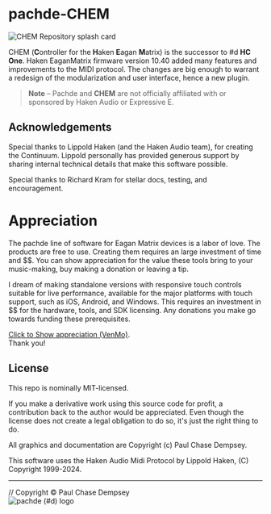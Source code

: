 # pachde-CHEM

![CHEM Repository splash card](doc/image/repo-card.png)

CHEM (**C**ontroller for the **H**aken **E**agan **M**atrix) is the successor to #d **HC One**.
Haken EaganMatrix firmware version 10.40 added many features and improvements to the MIDI protocol.
The changes are big enough to warrant a redesign of the modularization and user interface, hence a new plugin.

> **Note** –
> Pachde and **CHEM** are not officially affiliated with or sponsored by Haken Audio or Expressive E.

## Acknowledgements

Special thanks to Lippold Haken (and the Haken Audio team), for creating the Continuum.
Lippold personally has provided generous support by sharing internal technical details that make this software possible.

Special thanks to Richard Kram for stellar docs, testing, and encouragement.

# Appreciation

The pachde line of software for Eagan Matrix devices is a labor of love. The products are free to use.
Creating them requires an large investment of time and $$.
You can show appreciation for the value these tools bring to your music-making, buy making a donation or leaving a tip.

I dream of making standalone versions with responsive touch controls suitable for live performance, available for the major platforms with touch support, such as iOS, Android, and Windows. This requires an investment in $$ for the hardware, tools, and SDK licensing. Any donations you make go towards funding these prerequisites.

[Click to Show appreciation (VenMo)](https://venmo.com/u/pcdempsey). \
Thank you!

## License

This repo is nominally MIT-licensed.

If you make a derivative work using this source code for profit, a contribution back to the author would be appreciated. Even though the license does not create a legal obligation to do so, it's just the right thing to do.

All graphics and documentation are Copyright (c) Paul Chase Dempsey.

This software uses the Haken Audio Midi Protocol by Lippold Haken, (C) Copyright 1999-2024.

---

// Copyright © Paul Chase Dempsey\
![pachde (#d) logo](./doc/image/Logo.svg)
